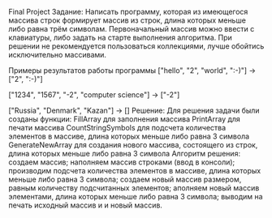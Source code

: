 Final Project
Задание:
Написать программу, которая из имеющегося массива строк формирует массив из строк, длина которых меньше либо равна трём символам. Первоначальный массив можно ввести с клавиатуры, либо задать на старте выполнения алгоритма. При решении не рекомендуется пользоваться коллекциями, лучше обойтись исключительно массивами.

Примеры результатов работы программы ["hello", "2", "world", ":-)"] -> ["2", ":-)"]

["1234", "1567", "-2", "computer science"] -> ["-2"]

["Russia", "Denmark", "Kazan"] -> [] Решение: Для решения задачи были созданы функции: FillArray для заполнения массива PrintArray для печати массива CountStringSymbols для подсчета количества элементов в массиве, длина которых меньше либо равна 3 символа GenerateNewArray для создания нового массива, состоящего из строк, длина которых меньше либо равна 3 символа Алгоритм решения: создаем массив; наполняем массив строками (ввод в консоли); производим подсчета количества элементов в массиве, длина которых меньше либо равна 3 символа; создаем новый массив размером, равным количеству подсчитанных элементов; аполняем новый массив элементами, длина которых меньше либо равна 3 символа; выводим на печать исходный массив и и новый массив.
